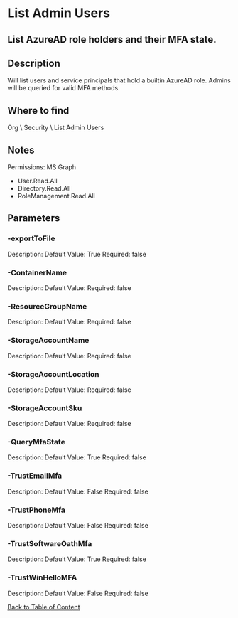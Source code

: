# List Admin Users

## List AzureAD role holders and their MFA state.

## Description
Will list users and service principals that hold a builtin AzureAD role. 
Admins will be queried for valid MFA methods.

## Where to find
Org \ Security \ List Admin Users

## Notes
Permissions: MS Graph
- User.Read.All
- Directory.Read.All
- RoleManagement.Read.All

## Parameters
### -exportToFile
Description: 
Default Value: True
Required: false

### -ContainerName
Description: 
Default Value: 
Required: false

### -ResourceGroupName
Description: 
Default Value: 
Required: false

### -StorageAccountName
Description: 
Default Value: 
Required: false

### -StorageAccountLocation
Description: 
Default Value: 
Required: false

### -StorageAccountSku
Description: 
Default Value: 
Required: false

### -QueryMfaState
Description: 
Default Value: True
Required: false

### -TrustEmailMfa
Description: 
Default Value: False
Required: false

### -TrustPhoneMfa
Description: 
Default Value: False
Required: false

### -TrustSoftwareOathMfa
Description: 
Default Value: True
Required: false

### -TrustWinHelloMFA
Description: 
Default Value: False
Required: false


[Back to Table of Content](../../../README.md)

